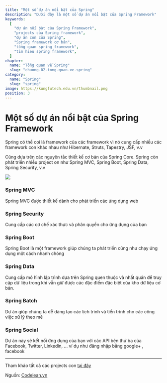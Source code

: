 ```yaml
---
title: "Một số dự án nổi bật của Spring"
description: "Dưới đây là một số dự án nổi bật của Spring Framework"
keywords:
  [
    "dự án nổi bật của Spring Framework",
    "projects của Spring framework",
    "dự án con của Spring",
    "Spring framework cơ bản",
    "tổng quan spring framework",
    "tim hieu spring framework",
  ]
chapter:
  name: "Tổng quan về Spring"
  slug: "chuong-02-tong-quan-ve-spring"
category:
  name: "Spring"
  slug: "spring"
image: https://kungfutech.edu.vn/thumbnail.png
position: 3
---
```

# **Một số dự án nổi bật của Spring Framework**

Spring có thể coi là framework của các framework vì nó cung cấp nhiều các framework con khác nhau như Hibernate, Struts, Tapestry, JSF, v.v

Cũng dựa trên các nguyên tắc thiết kế cơ bản của Spring Core. Spring còn phát triển nhiều project on như Spring MVC, Spring Boot, Spring Data, Spring Security, v.v

![](https://th.bing.com/th/id/OIP.p81ENbNbw_JxKEKS5Zs1ogHaHP?pid=ImgDet&rs=1)

### **Spring MVC**
Spring MVC được thiết kế dành cho phát triển các ứng dụng web
### **Spring Security**
Cung cấp các cơ chế xác thực và phân quyền cho ứng dụng của bạn
### **Spring Boot**
Spring Boot là một framework giúp chúng ta phát triển cũng như chạy ứng dụng một cách nhanh chóng
### **Spring Data**
Cung cấp mô hình lập trình dựa trên Spring quen thuộc và nhất quán để truy cập dữ liệu trong khi vẫn giữ được các đặc điểm đặc biệt của kho dữ liệu cơ bản.
### **Spring Batch**
Dự án giúp chúng ta dễ dàng tạo các lịch trình và tiến trình cho các công việc xử lý theo mẻ
### **Spring Social**
Dự án này sẽ kết nối ứng dụng của bạn với các API bên thứ ba của Facebook, Twitter, Linkedin, ... ví dụ như đăng nhập bằng google+ , facebook

---

Tham khảo tất cả các projects con <orange> [tại đây](https://spring.io/projects) </orange>

Nguồn: [Codelean.vn](https://www.codelean.vn/2019/12/spring-mvc-mot-so-du-noi-bat-cua-spring.html)
